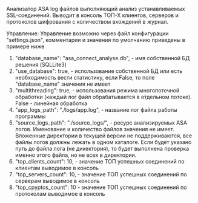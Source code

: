Анализатор ASA log файлов выполняющий анализ устанавливаемых SSL-соединений.
Выводит в консоль ТОП-Х клиентов, серверов и протоколов шифрования с количеством вхождений в журнал.

Управление:
Управление возможно через файл конфигурации "settings.json", комментарии и значения по умолчанию приведены в примере ниже
1.   "database_name": "asa_connect_analyse.db", - имя собственной БД решения (SQLLite3)
2.   "use_database": true, - использование собственной БД или есть необходимость вести статистику, если False, то поле "database_name" значения не имеет
3.   "multithreading": true, - использования режима многопоточной обработки (каждый лог файл обрабатывается в отдельном потоке). False - линейная обработка 
4.   "app_logs_path": "./logs/app.log", - название лог файла работы программы
5.   "source_logs_path": "./source_logs/", - ресурс анализируемых ASA логов. Именование и количество файлов значения не имеет. Вложенные директории в текущей версии не поддерживаются, все файлы логов должны лежать в одном каталоге.
    Если будет указано путь до файла лога (не дикектория), то будет выполнена проверка именно этого файла, но не всех в директории.
6.   "top_clients_count": 10, - значение ТОП успешных соединений по клиентам выводимое в консоль
7.   "top_servers_count": 10, - значение ТОП успешных соединений по серверам выводимое в консоль
8.   "top_cpyptos_count": 10 - значение ТОП успешных соединений по протоколам выводимое в консоль

